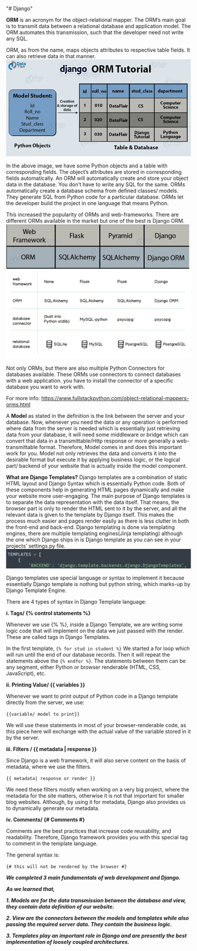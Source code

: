 "# Django" 

**ORM** is an acronym for the object-relational mapper. The ORM’s main goal is to transmit data between a relational database and application model. The ORM automates this transmission, such that the developer need not write any SQL.

ORM, as from the name, maps objects attributes to respective table fields. It can also retrieve data in that manner.
![img.png](img.png)


In the above image, we have some Python objects and a table with corresponding fields. The object’s attributes are stored in corresponding fields automatically. An ORM will automatically create and store your object data in the database. You don’t have to write any SQL for the same.
ORMs automatically create a database schema from defined classes/ models. They generate SQL from Python code for a particular database. ORMs let the developer build the project in one language that means Python.


This increased the popularity of ORMs and web-frameworks. There are different ORMs available in the market but one of the best is Django ORM.
![img_1.png](img_1.png)
![img_2.png](img_2.png)

Not only ORMs, but there are also multiple Python Connectors for databases available. These ORMs use connectors to connect databases with a web application. you have to install the connector of a specific database you want to work with.

For more info: https://www.fullstackpython.com/object-relational-mappers-orms.html


A **Model** as stated in the definition is the link between the server and your database. Now, whenever you need the data or any operation is performed where data from the server is needed which is essentially just retrieving data from your database, it will need some middleware or bridge which can convert that data in a transmittable/Http response or more generally a web-transmittable format. 
Therefore, Model comes in and does this important work for you. Model not only retrieves the data and converts it into the desirable format but execute it by applying business logic, or the logical part/ backend of your website that is actually inside the model component.

**What are Django Templates?**
Django templates are a combination of static HTML layout and Django Syntax which is essentially Python code. Both of these components help in generating HTML pages dynamically and make your website more user-engaging.
The main purpose of Django templates is to separate the data representation with the data itself. That means, the browser part is only to render the HTML sent to it by the server, and all the relevant data is given to the template by Django itself. This makes the process much easier and pages render easily as there is less clutter in both the front-end and back-end.
Django templating is done via templating engines, there are multiple templating engines(Jinja templating) although the one which Django ships in is Django template as you can see in your projects’ settings.py file.
![img_3.png](img_3.png)

Django templates use special language or syntax to implement it because essentially Django template is nothing but python string, which marks-up by Django Template Engine.

There are 4 types of syntax in Django Template language:

**i. Tags/ {% control statements %}**

Whenever we use {% %}, inside a Django Template, we are writing some logic code that will implement on the data we just passed with the render.
These are called tags in Django Templates.

In the first template,
`{% for stud in student %}`
We started a for loop which will run until the end of our database records. Then it will repeat the statements above the `{% endfor %}`. The statements between them can be any segment, either Python or browser renderable (HTML, CSS, JavaScript), etc.


**ii. Printing Value/ {{ variables }}**

Whenever we want to print output of Python code in a Django template directly from the server, we use:

`{{variable/ model to print}}`

We will use these statements in most of your browser-renderable code, as this piece here will exchange with the actual value of the variable stored in it by the server.


**iii. Filters / {{ metadata | response }}**

Since Django is a web framework, it will also serve content on the basis of metadata, where we use the filters.

`{{ metadata| response or render }}`

We need these filters mostly when working on a very big project, where the metadata for the site matters, otherwise it is not that important for smaller blog websites.
Although, by using it for metadata, Django also provides us to dynamically generate our metadata.


**iv. Comments/ {# Comments #}**

Comments are the best practices that increase code reusability, and readability. Therefore, Django framework provides you with this special tag to comment in the template language.

The general syntax is:

`{# this will not be rendered by the browser #}`


**_We completed 3 main fundamentals of web development and Django._**

_**As we learned that,**_

_**1. Models are for the data transmission between the database and view, they contain data definition of our website.**_

**_2. View are the connectors between the models and templates while also passing the required server data. They contain the business logic._**

_**3. Templates play an important role in Django and are presently the best implementation of loosely coupled architectures.**_